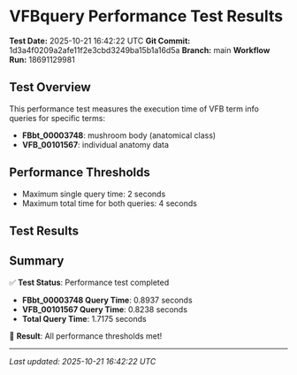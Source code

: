 # VFBquery Performance Test Results

**Test Date:** 2025-10-21 16:42:22 UTC
**Git Commit:** 1d3a4f0209a2afe11f2e3cbd3249ba15b1a16d5a
**Branch:** main
**Workflow Run:** 18691129981

## Test Overview

This performance test measures the execution time of VFB term info queries for specific terms:

- **FBbt_00003748**: mushroom body (anatomical class)
- **VFB_00101567**: individual anatomy data

## Performance Thresholds

- Maximum single query time: 2 seconds
- Maximum total time for both queries: 4 seconds

## Test Results



## Summary

✅ **Test Status**: Performance test completed

- **FBbt_00003748 Query Time**: 0.8937 seconds
- **VFB_00101567 Query Time**: 0.8238 seconds
- **Total Query Time**: 1.7175 seconds

🎉 **Result**: All performance thresholds met!

---
*Last updated: 2025-10-21 16:42:22 UTC*
